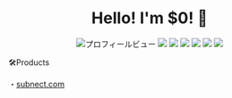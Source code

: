 <h1 align="center">Hello! I'm $0! 👋</h1>
<p align="center"><img src="https://komarev.com/ghpvc/?username=user-s0ma&color=green" alt="プロフィールビュー"/> <a href="https://twitter.com/yourhandle"><img src="https://img.shields.io/badge/Twitter-user_s0ma-blue?style=flat-square&logo=twitter&logoColor=white"/></a> <img src="https://img.shields.io/badge/Python-3776AB?style=flat-square&logo=python&logoColor=white"/> <img src="https://img.shields.io/badge/PyTorch-EE4C2C?style=flat-square&logo=pytorch&logoColor=white"/> <img src="https://img.shields.io/badge/JavaScript-F7DF1E?style=flat-square&logo=javascript&logoColor=black"/> <img src="https://img.shields.io/badge/TypeScript-007ACC?style=flat-square&logo=typescript&logoColor=white"/> <img src="https://img.shields.io/badge/Next.js-000000?style=flat-square&logo=next.js&logoColor=white"/> </p>
🛠️Products

・<a href="https://subnect">subnect.com</a>
